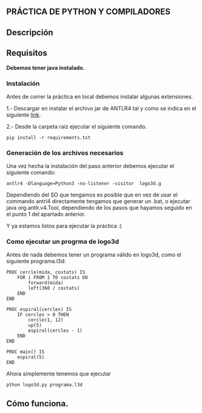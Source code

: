 ## PRÁCTICA DE PYTHON Y COMPILADORES

## Descripción

## Requisitos

**Debemos tener java instalado.**

### Instalación

Antes de correr la práctica en local debemos instalar algunas extensiones.

1.- Descargar en instalar el archivo jar de ANTLR4 tal y como se indica en el siguiente [link](https://www.antlr.org/).

2.- Desde la carpeta raiz ejecutar el siguiente comando.

```
pip install -r requirements.txt
```

### Generación de los archivos necesarios

Una vez hecha la instalación del paso anterior debemos ejecutar el siguiente comando:

```
antlr4 -Dlanguage=Python3 -no-listener -visitor  logo3d.g
```

Dependiendo del SO que tengamos es posible que en vez de usar el commando antrl4 directamente tengamos que generar un .bat, o ejecutar java org.antlr.v4.Tool, dependiendo de los pasos que hayamos seguido en el punto 1 del apartado anterior.

Y ya estamos listos para ejecutar la práctica :)

### Como ejecutar un progrma de logo3d

Antes de nada debemos tener un programa válido en logo3d, como el siguiente programa.l3d:

```
PROC cercle(mida, costats) IS
    FOR i FROM 1 TO costats DO
        forward(mida)
        left(360 / costats)
    END
END

PROC espiral(cercles) IS
    IF cercles > 0 THEN
        cercle(1, 12)
        up(5)
        espiral(cercles - 1)
    END
END

PROC main() IS
    espiral(5)
END
```

Ahora simplemente tenemos que ejecutar

```
pthon logo3d.py programa.l3d
```

## Cómo funciona.
